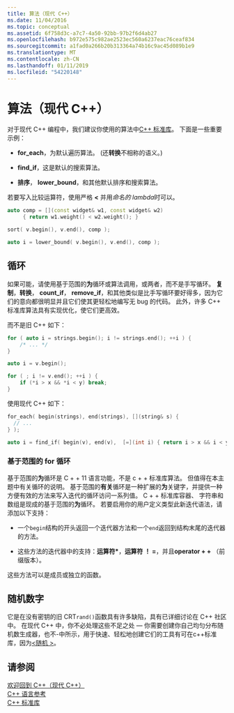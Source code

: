 ```yaml
---
title: 算法（现代 C++）
ms.date: 11/04/2016
ms.topic: conceptual
ms.assetid: 6f758d3c-a7c7-4a50-92bb-97b2f6d4ab27
ms.openlocfilehash: b972e575c982ae2523ec560a6237eac76ceaf834
ms.sourcegitcommit: a1fad0a266b20b313364a74b16c9ac45d089b1e9
ms.translationtype: MT
ms.contentlocale: zh-CN
ms.lasthandoff: 01/11/2019
ms.locfileid: "54220148"
---
```

# <a name="algorithms-modern-c"></a>算法（现代 C++）

对于现代 C++ 编程中，我们建议你使用的算法中[C++ 标准库](../standard-library/cpp-standard-library-reference.md)。 下面是一些重要示例：

- **for_each**，为默认遍历算法。 (还**转换**不相称的语义。)

- **find_if**，这是默认的搜索算法。

- **排序**， **lower_bound**，和其他默认排序和搜索算法。

若要写入比较运算符，使用严格 **<** 并用*命名的 lambda*时可以。

```cpp
auto comp = [](const widget& w1, const widget& w2)
     { return w1.weight() < w2.weight(); }

sort( v.begin(), v.end(), comp );

auto i = lower_bound( v.begin(), v.end(), comp );
```

## <a name="loops"></a>循环

如果可能，请使用基于范围的**为**循环或算法调用，或两者，而不是手写循环。 **复制**，**转换**， **count_if**， **remove_if**，和其他类似是比手写循环要好得多，因为它们的意向都很明显并且它们使其更轻松地编写无 bug 的代码。 此外，许多 C++ 标准库算法具有实现优化，使它们更高效。

而不是旧 C++ 如下：

```cpp
for ( auto i = strings.begin(); i != strings.end(); ++i ) {
    /* ... */
}

auto i = v.begin();

for ( ; i != v.end(); ++i ) {
    if (*i > x && *i < y) break;
}
```

使用现代 C++ 如下：

```cpp
for_each( begin(strings), end(strings), [](string& s) {
  // ...
} );

auto i = find_if( begin(v), end(v),  [=](int i) { return i > x && i < y; } );
```

### <a name="range-based-for-loops"></a>基于范围的 for 循环

基于范围的**为**循环是 C + + 11 语言功能，不是 c + + 标准库算法。 但值得在本主题中有关循环的说明。 基于范围的**有关**循环是一种扩展的**为**关键字，并提供一种方便有效的方法来写入迭代的循环访问一系列值。 C + + 标准库容器、 字符串和数组是现成的基于范围的**为**循环。 若要启用你的用户定义类型此新迭代语法，请添加以下支持：

- 一个`begin`结构的开头返回一个迭代器方法和一个`end`返回到结构末尾的迭代器的方法。

- 这些方法的迭代器中的支持：**运算符**<strong>\*</strong>，**运算符 ！ =**，并且**operator + +** （前缀版本）。

这些方法可以是成员或独立的函数。

## <a name="random-numbers"></a>随机数字

它是在没有密钥的旧 CRT`rand()`函数具有许多缺陷，具有已详细讨论在 C++ 社区中。 在现代 C++ 中，你不必处理这些不足之处 — 你需要创建你自己均匀分布随机数生成器，也不-中所示，用于快速、轻松地创建它们的工具有可在c++标准库，因为[\<随机 >](../standard-library/random.md)。

## <a name="see-also"></a>请参阅

[欢迎回到 C++（现代 C++）](../cpp/welcome-back-to-cpp-modern-cpp.md)<br/>
[C++ 语言参考](../cpp/cpp-language-reference.md)<br/>
[C++ 标准库](../standard-library/cpp-standard-library-reference.md)<br/>
